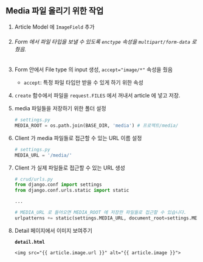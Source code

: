 ## Media 파일 올리기 위한 작업

1. Article Model 에 `ImageField` 추가

2. ###### Form 에서 파일 타입을 보낼 수 있도록 `enctype` 속성을 `multipart/form-data` 로 줬음.

3. Form 안에서 File type 의 input 생성, `accept="image/*"` 속성을 줬음

   - `accept`: 특정 파일 타입만 받을 수 있게 하기 위한 속성

4. `create` 함수에서 파일을 `request.FILES` 에서 꺼내서 article 에 넣고 저장.

5. media 파일들을 저장하기 위한 폴더 설정

   ```python
   # settings.py
   MEDIA_ROOT = os.path.join(BASE_DIR, 'media') # 프로젝트/media/
   ```

6. Client 가 media 파일들로 접근할 수 있는  URL 이름 설정

   ```python
   # settings.py
   MEDIA_URL = '/media/'
   ```

7. Client 가 실제 파일들로 접근할 수 있는 URL 생성

   ```python
   # crud/urls.py
   from django.conf import settings
   from django.conf.urls.static import static
   
   ...
   
   # MEDIA_URL 로 들어오면 MEDIA_ROOT 에 저장한 파일들로 접근할 수 있습니다.
   urlpatterns += static(settings.MEDIA_URL, document_root=settings.MEDIA_ROOT)
   ```

8. Detail 페이지에서 이미지 보여주기

   **`detail.html`**

   ```django
   <img src="{{ article.image.url }}" alt="{{ article.image }}">
   ```